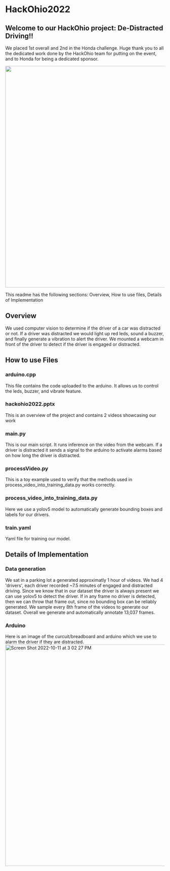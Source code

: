 # HackOhio2022

## Welcome to our HackOhio project: De-Distracted Driving!!

We placed 1st overall and 2nd in the Honda challenge. Huge thank you to all the dedicated work done by the HackOhio team for putting on the event, and to Honda for being a dedicated sponsor.

<img
  src="https://user-images.githubusercontent.com/57300285/195107289-e1a78b87-c128-477b-9bc6-05a1c79be7fd.jpg"
  width="700">

This readme has the following sections: Overview, How to use files, Details of Implementation

## Overview

We used computer vision to determine if the driver of a car was distracted or not. 
If a driver was distracted we would light up red leds, sound a buzzer, and finally generate a vibration to alert the driver.
We mounted a webcam in front of the driver to detect if the driver is engaged or distracted. 

## How to use Files

### arduino.cpp

This file contains the code uploaded to the arduino. 
It allows us to control the leds, buzzer, and vibrate feature.

### hackohio2022.pptx

This is an overview of the project and contains 2 videos showcasing our work

### main.py

This is our main script. It runs inference on the video from the webcam.
If a driver is distracted it sends a signal to the arduino to activate alarms based on how long the driver is distracted.

### processVideo.py

This is a toy example used to verify that the methods used in process_video_into_training_data.py works correctly.

### process_video_into_training_data.py

Here we use a yolov5 model to automatically generate bounding boxes and labels for our drivers.

### train.yaml

Yaml file for training our model.

## Details of Implementation

### Data generation

We sat in a parking lot a generated approximatly 1 hour of videos. We had 4 'drivers', each driver recorded ~7.5 minutes of engaged and distracted driving.
Since we know that in our dataset the driver is always present we can use yolov5 to detect the driver. 
If in any frame no driver is detected, then we can throw that frame out, since no bounding box can be reliably generated. 
We sample every 8th frame of the videos to generate our dataset. Overall we generate and automatically annotate 13,037 frames. 

### Arduino
Here is an image of the curcuit/breadboard and arduino which we use to alarm the driver if they are distracted.
<img width="700" alt="Screen Shot 2022-10-11 at 3 02 27 PM" src="https://user-images.githubusercontent.com/57300285/195177059-b35a4aa6-c525-4f22-b222-240aedf52fa7.png">

